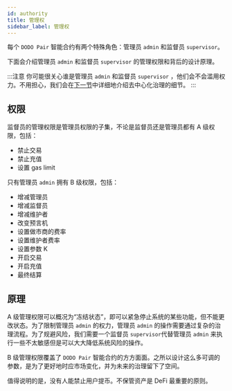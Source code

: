 ```yaml
---
id: authority
title: 管理权
sidebar_label: 管理权
---
```


每个  `DODO Pair`  智能合约有两个特殊角色：管理员 `admin` 和监督员 `supervisor`。

下面会介绍管理员 `admin` 和监督员 `supervisor` 的管理权限和背后的设计原理。

:::注意
你可能很关心谁是管理员 `admin` 和监督员 `supervisor` ，他们会不会滥用权力。不用担心，我们会在[下一节](./decentralization)中详细地介绍去中心化治理的细节。
:::

## 权限

监督员的管理权限是管理员权限的子集，不论是监督员还是管理员都有 A 级权限，包括：

- 禁止交易 
- 禁止充值 
- 设置 gas limit 

只有管理员 `admin` 拥有 B 级权限，包括：

- 增减管理员 
- 增减监督员 
- 增减维护者 
- 改变预言机 
- 设置做市商的费率 
- 设置维护者费率 
- 设置参数 K 
- 开启交易 
- 开启充值 
- 最终结算 

## 原理

A 级管理权限可以概况为“冻结状态”，即可以紧急停止系统的某些功能，但不能更改状态。为了限制管理员 `admin` 的权力，管理员 `admin` 的操作需要通过复杂的治理流程。为了规避风险，我们需要一个监督员 `supervisor`代替管理员 `admin` 来执行一些不太敏感但是可以大大降低系统风险的操作。

B 级管理权限覆盖了 `DODO Pair` 智能合约的方方面面。之所以设计这么多可调的参数，是为了更好地时应市场变化，并为未来的治理留下了空间。

值得说明的是，没有人能禁止用户提币。不保管资产是 DeFi 最重要的原则。
